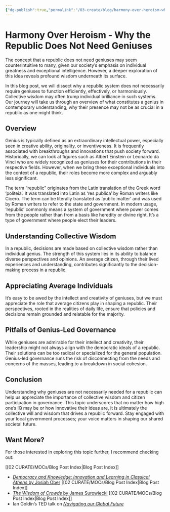 ```yaml
---
{"dg-publish":true,"permalink":"/03-create/blog/harmony-over-heroism-why-the-republic-does-not-need-geniuses/","tags":["genius","intelligence","community","creativity"]}
---
```


# Harmony Over Heroism - Why the Republic Does Not Need Geniuses

The concept that a republic does not need geniuses may seem counterintuitive to many, given our society’s emphasis on individual greatness and exceptional intelligence. However, a deeper exploration of this idea reveals profound wisdom underneath its surface.

In this blog post, we will dissect why a republic system does not necessarily require geniuses to function efficiently, effectively, or harmoniously. Collective wisdom may often trump individual brilliance in such systems. Our journey will take us through an overview of what constitutes a genius in contemporary understanding, why their presence may not be as crucial in a republic as one might think.

## Overview

Genius is typically defined as an extraordinary intellectual power, especially seen in creative ability, originality, or inventiveness. It is frequently associated with breakthroughs and innovations that push society forward. Historically, we can look at figures such as Albert Einstein or Leonardo da Vinci who are widely recognized as geniuses for their contributions in their respective fields. However, when we bring these exceptional individuals into the context of a republic, their roles become more complex and arguably less significant.

The term “republic” originates from the Latin translation of the Greek word ‘politeia’. It was translated into Latin as ‘res publica’ by Roman writers like Cicero. The term can be literally translated as ‘public matter’ and was used by Roman writers to refer to the state and government. In modern usage, ‘republic’ commonly means a system of government where power comes from the people rather than from a basis like heredity or divine right. It’s a type of government where people elect their leaders.

## Understanding Collective Wisdom

In a republic, decisions are made based on collective wisdom rather than individual genius. The strength of this system lies in its ability to balance diverse perspectives and opinions. An average citizen, through their lived experiences and understanding, contributes significantly to the decision-making process in a republic.

## Appreciating Average Individuals

It’s easy to be awed by the intellect and creativity of geniuses, but we must appreciate the role that average citizens play in shaping a republic. Their perspectives, rooted in the realities of daily life, ensure that policies and decisions remain grounded and relatable for the majority.

## Pitfalls of Genius-Led Governance

While geniuses are admirable for their intellect and creativity, their leadership might not always align with the democratic ideals of a republic. Their solutions can be too radical or specialized for the general population. Genius-led governance runs the risk of disconnecting from the needs and concerns of the masses, leading to a breakdown in social cohesion.

## Conclusion

Understanding why geniuses are not necessarily needed for a republic can help us appreciate the importance of collective wisdom and citizen participation in governance. This topic underscores that no matter how high one’s IQ may be or how innovative their ideas are, it is ultimately the collective will and wisdom that drives a republic forward. Stay engaged with your local government processes; your voice matters in shaping our shared societal future.

## Want More?

For those interested in exploring this topic further, I recommend checking out:

[[02 CURATE/MOCs/Blog Post Index\|Blog Post Index]]
- [_Democracy and Knowledge: Innovation and Learning in Classical Athens_ by Josiah Ober](https://www.amazon.com/Democracy-Knowledge-Innovation-Learning-Classical/dp/0691146241)
[[02 CURATE/MOCs/Blog Post Index\|Blog Post Index]]
- [_The Wisdom of Crowds_ by James Surowiecki](https://en.wikipedia.org/wiki/The_Wisdom_of_Crowds)
[[02 CURATE/MOCs/Blog Post Index\|Blog Post Index]]
- Ian Goldin’s TED talk on [_Navigating our Global Future_](https://www.ted.com/talks/ian_goldin_navigating_our_global_future?language=en)